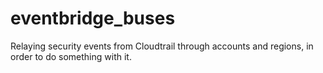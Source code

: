# eventbridge_buses
Relaying security events from Cloudtrail through accounts and regions, in order to do something with it.
